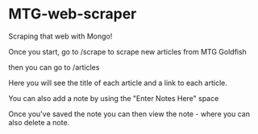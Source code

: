 # MTG-web-scraper

Scraping that web with Mongo!

Once you start, go to /scrape to scrape new articles from MTG Goldfish

then you can go to /articles

Here you will see the title of each article and a link to each article.

You can also add a note by using the "Enter Notes Here" space

Once you've saved the note you can then view the note - where you can also delete a note.
